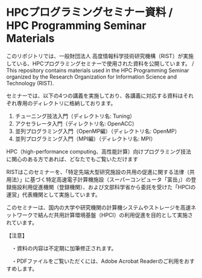 # HPCプログラミングセミナー資料 / HPC Programming Seminar Materials
このリポジトリでは、一般財団法人 高度情報科学技術研究機構（RIST）が実施している、HPCプログラミングセミナーで使用された資料を公開しています。 / This repository contains materials used in the HPC Programming Seminar organized by the Research Organization for Information Science and Technology (RIST).

セミナーでは、以下の4つの講義を実施しており、各講義に対応する資料はそれぞれ専用のディレクトリに格納しております。
1. チューニング技法入門（ディレクトリ名: Tuning）
2. アクセラレータ入門（ディレクトリ名: OpenACC）
3. 並列プログラミング入門（OpenMP編）（ディレクトリ名: OpenMP）
4. 並列プログラミング入門（MPI編）（ディレクトリ名: MPI）

HPC（high-performance computing、高性能計算）向けプログラミング技法に関心のある方であれば、どなたでもご覧いただけます

RISTはこのセミナーを、「特定先端大型研究施設の共用の促進に関する法律（共用法）」に基づく特定高速電子計算機施設（スーパーコンピュータ「富岳」）の登録施設利用促進機関（登録機関）、および文部科学省から委託を受けた「HPCIの運営」代表機関として実施しています。

このセミナーは、国内の大学や研究機関の計算機システムやストレージを高速ネットワークで結んだ共用計算環境基盤（HPCI）の利用促進を目的として実施されています。

【注意】

　・資料の内容は不定期に加筆修正されます。

　・PDFファイルをご覧いただくには、Adobe Acrobat Readerのご利用をおすすめします。
